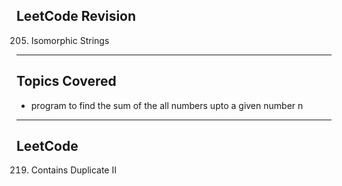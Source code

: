 ## LeetCode Revision

205. Isomorphic Strings

---

## Topics Covered

- program to find the sum of the all numbers upto a given number n

---

## LeetCode

219. Contains Duplicate II
